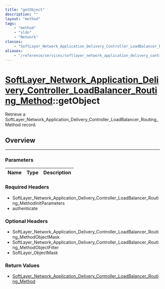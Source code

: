 ```yaml
---
title: "getObject"
description: ""
layout: "method"
tags:
    - "method"
    - "sldn"
    - "Network"
classes:
    - "SoftLayer_Network_Application_Delivery_Controller_LoadBalancer_Routing_Method"
aliases:
    - "/reference/services/softlayer_network_application_delivery_controller_loadbalancer_routing_method/getObject"
---
```

# [SoftLayer_Network_Application_Delivery_Controller_LoadBalancer_Routing_Method](/reference/services/SoftLayer_Network_Application_Delivery_Controller_LoadBalancer_Routing_Method)::getObject

Retrieve a SoftLayer_Network_Application_Delivery_Controller_LoadBalancer_Routing_Method record.


## Overview 


-----

### Parameters 
|Name | Type | Description |
| --- | --- | --- |


### Required Headers
* SoftLayer_Network_Application_Delivery_Controller_LoadBalancer_Routing_MethodInitParameters
* authenticate


### Optional Headers
* SoftLayer_Network_Application_Delivery_Controller_LoadBalancer_Routing_MethodObjectMask
* SoftLayer_Network_Application_Delivery_Controller_LoadBalancer_Routing_MethodObjectFilter
* SoftLayer_ObjectMask

### Return Values
* <a href='/reference/datatypes/SoftLayer_Network_Application_Delivery_Controller_LoadBalancer_Routing_Method'>SoftLayer_Network_Application_Delivery_Controller_LoadBalancer_Routing_Method </a>




